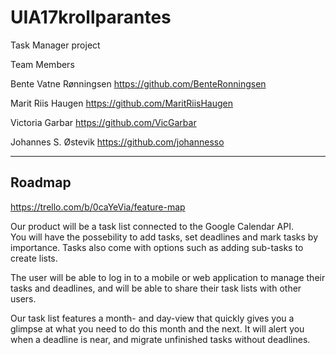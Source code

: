 # UIA17krollparantes
Task Manager project

Team Members

Bente Vatne Rønningsen 
https://github.com/BenteRonningsen

Marit Riis Haugen
https://github.com/MaritRiisHaugen

Victoria Garbar
https://github.com/VicGarbar

Johannes S. Østevik
https://github.com/johannesso


-----
Roadmap
-----

https://trello.com/b/0caYeVia/feature-map  


Our product will be a task list connected to the Google Calendar API.  
You will have the possebility to add tasks, set deadlines and mark tasks by importance. Tasks also come with options such as adding sub-tasks to create lists. 

The user will be able to log in to a mobile or web application to manage their tasks and deadlines, and will be able to share their task lists with other users.  

Our task list features a month- and day-view that quickly gives you a glimpse at what you need to do this month and the next. It will alert you when a deadline is near, and migrate unfinished tasks without deadlines.  

